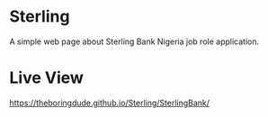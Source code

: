 # Sterling
A simple web page about Sterling Bank Nigeria job role application.

# Live View
https://theboringdude.github.io/Sterling/SterlingBank/

